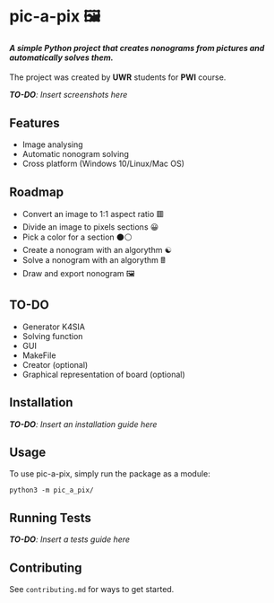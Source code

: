 # pic-a-pix 🖼️

#### *A simple Python project that creates nonograms from pictures and automatically solves them.*

The project was created by **UWR** students for **PWI** course.

***TO-DO**: Insert screenshots here*

## Features

- Image analysing
- Automatic nonogram solving
- Cross platform (Windows 10/Linux/Mac OS)

## Roadmap

- Convert an image to 1:1 aspect ratio 🟥
- Divide an image to pixels sections 😀
- Pick a color for a section ⚫⚪
- Create a nonogram with an algorythm ☯️
- Solve a nonogram with an algorythm 🖩
- Draw and export nonogram 🖼️

## TO-DO

- Generator K4SIA
- Solving function
- GUI
- MakeFile
- Creator (optional)
- Graphical representation of board (optional)

## Installation

***TO-DO**: Insert an installation guide here*

## Usage

To use pic-a-pix, simply run the package as a module:
```
python3 -m pic_a_pix/
```

## Running Tests

***TO-DO**: Insert a tests guide here*

## Contributing

See `contributing.md` for ways to get started.

